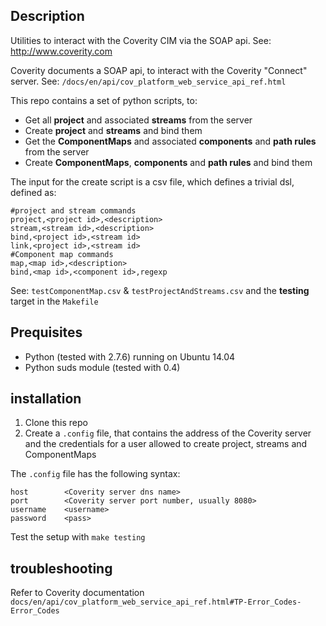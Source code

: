 ## Description

Utilities to interact with the Coverity CIM via the SOAP api. See: http://www.coverity.com

Coverity documents a SOAP api, to interact with the Coverity "Connect" server.
See: `/docs/en/api/cov_platform_web_service_api_ref.html`

This repo contains a set of python scripts, to:
* Get all **project** and associated **streams** from the server
* Create **project** and **streams** and bind them
* Get the **ComponentMaps** and associated **components** and **path rules** from the server
* Create **ComponentMaps**, **components** and **path rules** and bind them

The input for the create script is a csv file, which defines a trivial dsl, defined as:
```
#project and stream commands
project,<project id>,<description>
stream,<stream id>,<description>
bind,<project id>,<stream id>
link,<project id>,<stream id>
#Component map commands
map,<map id>,<description>
bind,<map id>,<component id>,regexp
```
See: `testComponentMap.csv` & `testProjectAndStreams.csv` and the **testing** target in the `Makefile`

## Prequisites
* Python (tested with 2.7.6) running on Ubuntu 14.04
* Python suds module (tested with 0.4)

## installation
1. Clone this repo
2. Create a `.config` file, that contains the address of the Coverity server and the credentials for a user allowed to create project, streams and ComponentMaps

The `.config` file has the following syntax:
```
host		<Coverity server dns name>
port		<Coverity server port number, usually 8080>
username	<username>
password	<pass>
```
Test the setup with ```make testing```

## troubleshooting
Refer to Coverity documentation `docs/en/api/cov_platform_web_service_api_ref.html#TP-Error_Codes-Error_Codes`

